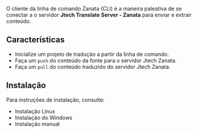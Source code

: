 O cliente da linha de comando Zanata (CLI) é a maneira paleativa de se conectar a 
o servidor **Jtech Translate Server - Zanata** para enviar e extrair conteúdo.

## Características
* Inicialize um projeto de tradução a partir da linha de comando.
* Faça um `push` do conteúdo da fonte para o servidor Jtech Zanata.
* Faça um `pull` do conteúdo traduzido do servidor Jtech Zanata.
## Instalação
Para instruções de instalação, consulte:

* Instalação Linux
* Instalação do Windows
* Instalação manual
